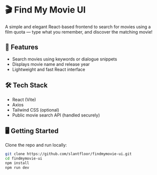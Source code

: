 # 🎬 Find My Movie UI

A simple and elegant React-based frontend to search for movies using a film quota — type what you remember, and discover the matching movie!

## 🚀 Features
- Search movies using keywords or dialogue snippets
- Displays movie name and release year
- Lightweight and fast React interface

## 🛠️ Tech Stack
- React (Vite)
- Axios
- Tailwind CSS (optional)
- Public movie search API (handled securely)

## 🖥️ Getting Started

Clone the repo and run locally:

```bash
git clone https://github.com/slantfloor/findmymovie-ui.git
cd findmymovie-ui
npm install
npm run dev
```
